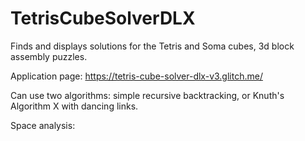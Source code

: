 # TetrisCubeSolverDLX

Finds and displays solutions for the Tetris and Soma cubes, 3d block assembly puzzles.

Application page:
https://tetris-cube-solver-dlx-v3.glitch.me/


Can use two algorithms: simple recursive backtracking, or Knuth's Algorithm X with dancing links.

Space analysis:
